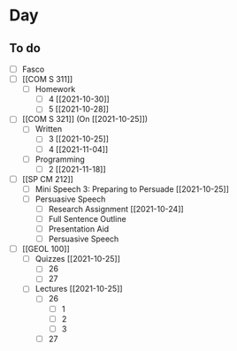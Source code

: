 

# Day 

## To do
- [ ] Fasco
- [ ] [[COM S 311]]
	- [ ] Homework
		- [ ] 4 [[2021-10-30]]
		- [ ] 5 [[2021-10-28]]
- [ ] [[COM S 321]] (On [[2021-10-25]])
	- [ ] Written
		- [ ] 3 [[2021-10-25]]
		- [ ] 4 [[2021-11-04]]
	- [ ] Programming
		- [ ] 2 [[2021-11-18]]
- [ ] [[SP CM 212]]
	- [ ] Mini Speech 3: Preparing to Persuade [[2021-10-25]]
	- [ ] Persuasive Speech
		- [ ] Research Assignment [[2021-10-24]]
		- [ ] Full Sentence Outline 
		- [ ] Presentation Aid
		- [ ] Persuasive Speech
- [ ] [[GEOL 100]]
	- [ ] Quizzes [[2021-10-25]]
		- [ ] 26
		- [ ] 27
	- [ ] Lectures [[2021-10-25]]
		- [ ] 26
			- [ ] 1
			- [ ] 2
			- [ ] 3
		- [ ] 27 